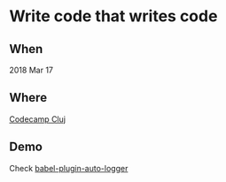 # Write code that writes code

## When
2018 Mar 17

## Where
[Codecamp Cluj](https://cluj.codecamp.ro/)

## Demo
Check [babel-plugin-auto-logger](https://github.com/darkyndy/babel-plugin-auto-logger)